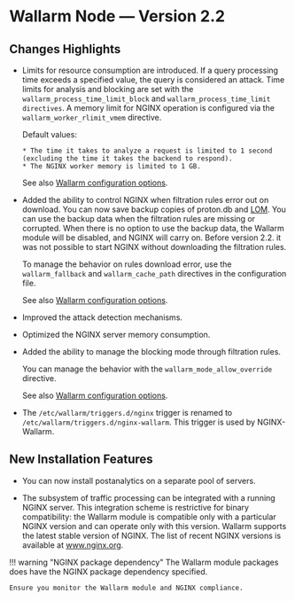 # Wallarm Node — Version 2.2

## Changes Highlights

* Limits for resource consumption are introduced. If a query processing time exceeds a specified value, the query is considered an attack. Time limits for analysis and blocking are set with the `wallarm_process_time_limit_block` and `wallarm_process_time_limit directives`. A memory limit for NGINX operation is configured via the `wallarm_worker_rlimit_vmem` directive.

    Default values:
    
      * The time it takes to analyze a request is limited to 1 second (excluding the time it takes the backend to respond).
      * The NGINX worker memory is limited to 1 GB.

    See also [Wallarm configuration options](../admin-en/configure-parameters-en.md).

* Added the ability to control NGINX when filtration rules error out on download. You can now save backup copies of proton.db and [LOM](../glossary-en.md#lom). You can use the backup data when the filtration rules are missing or corrupted. When there is no option to use the backup data, the Wallarm module will be disabled, and NGINX will carry on. Before version 2.2. it was not possible to start NGINX without downloading the filtration rules.

    To manage the behavior on rules download error, use the `wallarm_fallback` and `wallarm_cache_path` directives in the configuration file.

    See also [Wallarm configuration options](../admin-en/configure-parameters-en.md).

* Improved the attack detection mechanisms.

* Optimized the NGINX server memory consumption.

* Added the ability to manage the blocking mode through filtration rules.
  
    You can manage the behavior with the  `wallarm_mode_allow_override` directive.

    See also [Wallarm configuration options](../admin-en/configure-parameters-en.md).

* The `/etc/wallarm/triggers.d/nginx` trigger is renamed to `/etc/wallarm/triggers.d/nginx-wallarm`. This trigger is used by NGINX-Wallarm.

## New Installation Features

* You can now install postanalytics on a separate pool of servers.

* The subsystem of traffic processing can be integrated with a running NGINX server. This integration scheme is restrictive for binary compatibility: the Wallarm module is compatible only with a particular NGINX version and can operate only with this version. Wallarm supports the latest stable version of NGINX. The list of recent NGINX versions is available at www.nginx.org.

!!! warning "NGINX package dependency"
    The Wallarm module packages does have the NGINX package dependency specified.
    
    Ensure you monitor the Wallarm module and NGINX compliance.
